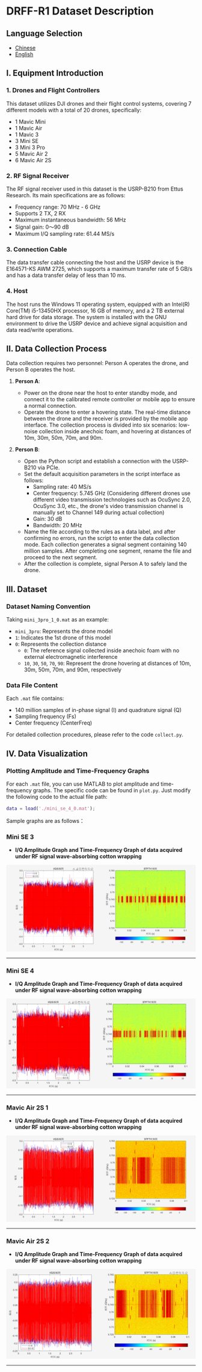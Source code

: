 # DRFF-R1 Dataset Description

## Language Selection 
- [Chinese](README.md)
- [English](README.en.md)

## I. Equipment Introduction
### 1. Drones and Flight Controllers
This dataset utilizes DJI drones and their flight control systems, covering 7 different models with a total of 20 drones, specifically:
- 1 Mavic Mini
- 1 Mavic Air
- 1 Mavic 3
- 3 Mini SE
- 3 Mini 3 Pro
- 5 Mavic Air 2
- 6 Mavic Air 2S

### 2. RF Signal Receiver
The RF signal receiver used in this dataset is the USRP-B210 from Ettus Research. Its main specifications are as follows:
- Frequency range: 70 MHz - 6 GHz
- Supports 2 TX, 2 RX
- Maximum instantaneous bandwidth: 56 MHz
- Signal gain: 0～90 dB
- Maximum I/Q sampling rate: 61.44 MS/s

### 3. Connection Cable
The data transfer cable connecting the host and the USRP device is the E164571-KS AWM 2725, which supports a maximum transfer rate of 5 GB/s and has a data transfer delay of less than 10 ms.

### 4. Host
The host runs the Windows 11 operating system, equipped with an Intel(R) Core(TM) i5-13450HX processor, 16 GB of memory, and a 2 TB external hard drive for data storage. The system is installed with the GNU environment to drive the USRP device and achieve signal acquisition and data read/write operations.

## II. Data Collection Process
Data collection requires two personnel: Person A operates the drone, and Person B operates the host.

1. **Person A**:
   - Power on the drone near the host to enter standby mode, and connect it to the calibrated remote controller or mobile app to ensure a normal connection.
   - Operate the drone to enter a hovering state. The real-time distance between the drone and the receiver is provided by the mobile app interface. The collection process is divided into six scenarios: low-noise collection inside anechoic foam, and hovering at distances of 10m, 30m, 50m, 70m, and 90m.

2. **Person B**:
   - Open the Python script and establish a connection with the USRP-B210 via PCIe.
   - Set the default acquisition parameters in the script interface as follows:
     - Sampling rate: 40 MS/s
     - Center frequency: 5.745 GHz (Considering different drones use different video transmission technologies such as OcuSync 2.0, OcuSync 3.0, etc., the drone's video transmission channel is manually set to Channel 149 during actual collection)
     - Gain: 30 dB
     - Bandwidth: 20 MHz
   - Name the file according to the rules as a data label, and after confirming no errors, run the script to enter the data collection mode. Each collection generates a signal segment containing 140 million samples. After completing one segment, rename the file and proceed to the next segment.
   - After the collection is complete, signal Person A to safely land the drone.

## III. Dataset
### Dataset Naming Convention
Taking `mini_3pro_1_0.mat` as an example:
- `mini_3pro`: Represents the drone model
- `1`: Indicates the 1st drone of this model
- `0`: Represents the collection distance
  - `0`: The reference signal collected inside anechoic foam with no external electromagnetic interference
  - `10`, `30`, `50`, `70`, `90`: Represent the drone hovering at distances of 10m, 30m, 50m, 70m, and 90m, respectively

### Data File Content
Each `.mat` file contains:
- 140 million samples of in-phase signal (I) and quadrature signal (Q)
- Sampling frequency (Fs)
- Center frequency (CenterFreq)

For detailed collection procedures, please refer to the code `collect.py`.

## IV. Data Visualization
### Plotting Amplitude and Time-Frequency Graphs
For each `.mat` file, you can use MATLAB to plot amplitude and time-frequency graphs. The specific code can be found in `plot.py`. Just modify the following code to the actual file path:
```matlab
data = load('./mini_se_4_0.mat');
```
Sample graphs are as follows：

### Mini SE 3 
- **I/Q Amplitude Graph and Time-Frequency Graph of data acquired under RF signal wave-absorbing cotton wrapping**

![Mavic Air 2S 1 I/Q 振幅图](images/Mini_SE_3_0.png) 

---

### Mini SE 4
- **I/Q Amplitude Graph and Time-Frequency Graph of data acquired under RF signal wave-absorbing cotton wrapping**

![Mavic Air 2S 1 I/Q 振幅图](images/Mini_SE_4_0.png) 

---

### Mavic Air 2S 1
- **I/Q Amplitude Graph and Time-Frequency Graph of data acquired under RF signal wave-absorbing cotton wrapping**

![Mavic Air 2S 1 I/Q 振幅图](images/Mavic_Air2S_2_0.png)  

---

### Mavic Air 2S 2
- **I/Q Amplitude Graph and Time-Frequency Graph of data acquired under RF signal wave-absorbing cotton wrapping**

![Mavic Air 2S 1 I/Q 振幅图](images/Mavic_Air2S_3_0.png) 

---

